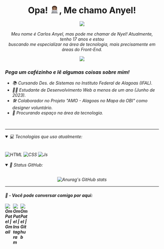 <h1 align="center">Opa! <img src="img/Imagem 7.png" width="30px">, Me chamo Anyel! </h1>
<p align="center">
  <a href="https://github.com/Ratheshan03/readme-typing-svg"><img src="https://readme-typing-svg.herokuapp.com?lines=Desenvolvedor+Web;Designer;Apaixonado+pela+Tecnologia!+<3&center=true&width=500&height=50"></a>
</p>

<p align="center">
  <em>
    Meu nome é Carlos Anyel, mas pode me chamar de Nyel! Atualmente, tenho 17 anos e estou
    <br>
    buscando me especializar na área de tecnologia, mais precisamente em áreas do Front-End.
  <br>
</p>

<p align="center">
  <img src="https://media.tenor.com/a_JvvZ_a5dAAAAAi/sonic-fox.gif" width="100px">
</p>

<h3>Pega um cafézinho e lê algumas coisas sobre mim!</h3>

- 📚 Cursando Des. de Sistemas no Instituto Federal de Alagoas (IFAL).
- 👨‍💻 Estudante de Desenvolvimento Web a menos de um ano (Junho de 2023).
- 🛠️ Colaborador no Projeto "AMO - Alagoas no Mapa da OBI" como designer voluntário.
- 💸 Procurando espaço na área da tecnologia.
<br>

---

<details open="">
<summary>
  💻 Tecnologias que uso atualmente:
</summary>
<br>
 <br>
<img align="center" alt="HTML" width="30" src="https://cdn.jsdelivr.net/gh/devicons/devicon/icons/html5/html5-original.svg">      
<img align="center" alt="CSS" width="30" src="https://cdn.jsdelivr.net/gh/devicons/devicon/icons/css3/css3-original.svg">
<img align="center" alt="Js" width="30"  src="https://cdn.jsdelivr.net/gh/devicons/devicon/icons/javascript/javascript-original.svg">
<br>
 <br>
</details>

<details open="">
  <summary>📔 Status GitHub:</summary>
  <br>
  <p align="center">
    <img src="https://github-readme-stats.vercel.app/api?username=nyelkk&theme=dark&show_icons=true" alt="Anurag's GitHub stats">
  </p>
</details>

---

<h4>📝 - Você pode conversar comigo por aqui:<h4>


<a href="mailto:carlosanyel097@gmail.com">
  <img align="left" alt="Om Patel | Gmail" width="26px" src="https://www.vectorlogo.zone/logos/gmail/gmail-icon.svg" />
</a>
<a href="https://www.instagram.com/nyel_kk/">
  <img align="left" alt="Om Patel | Instagram" width="24px" src="https://www.vectorlogo.zone/logos/instagram/instagram-icon.svg" />
</a>
<a href="https://github.com/nyelkk">
  <img align="left" alt="Om Patel | Github" width="26px" src="https://www.vectorlogo.zone/logos/github/github-tile.svg" />
</a>
<br>
  
